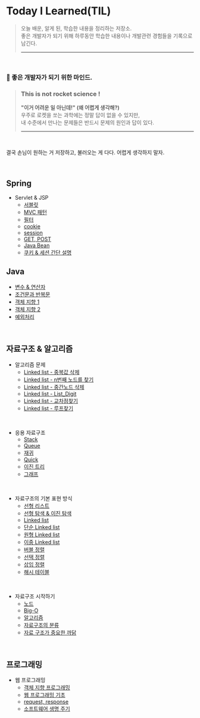 # Today I Learned(TIL)

>오늘 배운, 알게 된, 학습한 내용을 정리하는 저장소. <br/>
>좋은 개발자가 되기 위해 하루동안 학습한 내용이나 개발관련 경험들을 기록으로 남긴다.
> ***
<br/>

### 📌 좋은 개발자가 되기 위한 마인드.
>### **This is not rocket science !**
>**"이거 어려운 일 아닌데!" (왜 어렵게 생각해?)**
><br/>우주로 로켓을 쏘는 과학에는 정말 답이 없을 수 있지만, 
><br/>내 수준에서 만나는 문제들은 반드시 문제의 원인과 답이 있다.
> ***

<br/>

결국 손님이 원하는 거 저장하고, 불러오는 게 다다. 어렵게 생각하지 말자.

<br/>

## Spring

- Servlet & JSP
  - [서블릿](https://github.com/mingseok/TIL/blob/main/Servlet%20%26%20JSP/%EC%84%9C%EB%B8%94%EB%A6%BF.md)<br/>
  - [MVC 패턴](https://github.com/mingseok/TIL/blob/main/Servlet%20%26%20JSP/MVC%20%ED%8C%A8%ED%84%B4%20%EA%B5%AC%ED%98%84.md)<br/>
   - [필터](https://github.com/mingseok/TIL/blob/main/Servlet%20%26%20JSP/%ED%95%84%ED%84%B0.md)<br/>
  - [cookie](https://github.com/mingseok/TIL/blob/main/Servlet%20%26%20JSP/cookie.md)<br/>
  - [session](https://github.com/mingseok/TIL/blob/main/Servlet%20%26%20JSP/session.md)<br/>
  - [GET, POST](https://github.com/mingseok/TIL/blob/main/Servlet%20%26%20JSP/GET%2C%C2%A0POST.md)<br/>
  - [Java Bean](https://github.com/mingseok/TIL/blob/main/Servlet%20%26%20JSP/Java%20Bean.md)<br/>
  - [쿠키 & 세션 간단 설명](https://github.com/mingseok/TIL/blob/main/Servlet%20%26%20JSP/%EC%BF%A0%ED%82%A4%20%26%20%EC%84%B8%EC%85%98%20%EA%B0%84%EB%8B%A8%ED%95%9C%20%EC%84%A4%EB%AA%85.md)<br/>


## Java
- [변수 & 연산자](https://github.com/mingseok/TIL/tree/main/%EC%9E%90%EB%B0%94/%EB%B3%80%EC%88%98%20%26%20%EC%97%B0%EC%82%B0%EC%9E%90)<br/>
- [조건문과 반복문](https://github.com/mingseok/TIL/tree/main/%EC%9E%90%EB%B0%94/%EC%A1%B0%EA%B1%B4%EB%AC%B8%EA%B3%BC%20%EB%B0%98%EB%B3%B5%EB%AC%B8)<br/>
- [객체 지향 1](https://github.com/mingseok/TIL/tree/main/%EC%9E%90%EB%B0%94/%EA%B0%9D%EC%B2%B4%20%EC%A7%80%ED%96%A5%201)<br/>
- [객체 지향 2](https://github.com/mingseok/TIL/tree/main/%EC%9E%90%EB%B0%94/%EA%B0%9D%EC%B2%B4%20%EC%A7%80%ED%96%A5%202)<br/>
- [예외처리]()<br/>




<br/>


## 자료구조 & 알고리즘

- 알고리즘 문제  
  - [Linked list - 중복값 삭제](https://github.com/mingseok/TIL/blob/main/code/Linked_list_ag.java)<br/>
  - [Linked list - n번째 노드를 찾기](https://github.com/mingseok/TIL/tree/main/code/Linked_list_ag2_file)<br/>
  - [Linked list - 중간노드 삭제](https://github.com/mingseok/TIL/blob/main/code/Linked_list_ag_middle_delete.java)<br/>
  - [Linked list - List_Digit](https://github.com/mingseok/TIL/tree/main/code/List_Digit_file)<br/>
  - [Linked list - 교차점찾기]()<br/>
  - [Linked list - 루프찾기]()<br/>


<br/>

- 응용 자료구조 
  - [Stack](https://github.com/mingseok/TIL/blob/main/%EC%9E%90%EB%A3%8C%EA%B5%AC%EC%A1%B0%20%26%20%EC%95%8C%EA%B3%A0%EB%A6%AC%EC%A6%98/Stack.md)<br/>
   - [Queue](https://github.com/mingseok/TIL/blob/main/%EC%9E%90%EB%A3%8C%EA%B5%AC%EC%A1%B0%20%26%20%EC%95%8C%EA%B3%A0%EB%A6%AC%EC%A6%98/Queue.md)<br/>
   - [재귀](https://github.com/mingseok/TIL/blob/main/%EC%9E%90%EB%A3%8C%EA%B5%AC%EC%A1%B0%20%26%20%EC%95%8C%EA%B3%A0%EB%A6%AC%EC%A6%98/%EC%9E%AC%EA%B7%80.md)<br/>
   - [Quick](https://github.com/mingseok/TIL/blob/main/%EC%9E%90%EB%A3%8C%EA%B5%AC%EC%A1%B0%20%26%20%EC%95%8C%EA%B3%A0%EB%A6%AC%EC%A6%98/%ED%80%B5.md)<br/>
   - [이진 트리](https://github.com/mingseok/TIL/blob/main/%EC%9E%90%EB%A3%8C%EA%B5%AC%EC%A1%B0%20%26%20%EC%95%8C%EA%B3%A0%EB%A6%AC%EC%A6%98/%EC%9D%B4%EC%A7%84%20%ED%8A%B8%EB%A6%AC.md)<br/>
   - [그래프](https://github.com/mingseok/TIL/blob/main/%EC%9E%90%EB%A3%8C%EA%B5%AC%EC%A1%B0%20%26%20%EC%95%8C%EA%B3%A0%EB%A6%AC%EC%A6%98/%EA%B7%B8%EB%9E%98%ED%94%84.md)<br/>  


<br/>


- 자료구조의 기본 표현 방식
  - [선형 리스트](https://github.com/mingseok/TIL/blob/main/%EC%9E%90%EB%A3%8C%EA%B5%AC%EC%A1%B0%20%26%20%EC%95%8C%EA%B3%A0%EB%A6%AC%EC%A6%98/%EC%84%A0%ED%98%95%20%EB%A6%AC%EC%8A%A4%ED%8A%B8.md)<br/>
  - [선형 탐색 & 이진 탐색](https://github.com/mingseok/TIL/blob/main/%EC%9E%90%EB%A3%8C%EA%B5%AC%EC%A1%B0%20%26%20%EC%95%8C%EA%B3%A0%EB%A6%AC%EC%A6%98/%EC%84%A0%ED%98%95%20%EA%B2%80%EC%83%89%20%26%20%EC%9D%B4%EC%A7%84%20%EA%B2%80%EC%83%89.md)<br/>
  - [Linked list](https://github.com/mingseok/TIL/blob/main/%EC%9E%90%EB%A3%8C%EA%B5%AC%EC%A1%B0%20%26%20%EC%95%8C%EA%B3%A0%EB%A6%AC%EC%A6%98/%EC%97%B0%EA%B2%B0%20%EB%A6%AC%EC%8A%A4%ED%8A%B8%20%ED%91%9C%ED%98%84.md)<br/>
  - [단순 Linked list](https://github.com/mingseok/TIL/blob/main/%EC%9E%90%EB%A3%8C%EA%B5%AC%EC%A1%B0%20%26%20%EC%95%8C%EA%B3%A0%EB%A6%AC%EC%A6%98/%EB%8B%A8%EC%88%9C%20%EC%97%B0%EA%B2%B0%20%EB%A6%AC%EC%8A%A4%ED%8A%B8%EC%9D%98%20%EC%95%8C%EA%B3%A0%EB%A6%AC%EC%A6%98.md)<br/>
  - [원형 Linked list](https://github.com/mingseok/TIL/blob/main/%EC%9E%90%EB%A3%8C%EA%B5%AC%EC%A1%B0%20%26%20%EC%95%8C%EA%B3%A0%EB%A6%AC%EC%A6%98/%EC%9B%90%ED%98%95%20%EC%97%B0%EA%B2%B0%20%EB%A6%AC%EC%8A%A4%ED%8A%B8.md)<br/>
  - [이중 Linked list](https://github.com/mingseok/TIL/blob/main/%EC%9E%90%EB%A3%8C%EA%B5%AC%EC%A1%B0%20%26%20%EC%95%8C%EA%B3%A0%EB%A6%AC%EC%A6%98/%EC%9D%B4%EC%A4%91%20%EC%97%B0%EA%B2%B0%20%EB%A6%AC%EC%8A%A4%ED%8A%B8.md)<br/>
  - [버블 정렬](https://github.com/mingseok/TIL/blob/main/%EC%9E%90%EB%A3%8C%EA%B5%AC%EC%A1%B0%20%26%20%EC%95%8C%EA%B3%A0%EB%A6%AC%EC%A6%98/%EB%B2%84%EB%B8%94%20%EC%A0%95%EB%A0%AC.md)<br/>
  - [선택 정렬](https://github.com/mingseok/TIL/blob/main/%EC%9E%90%EB%A3%8C%EA%B5%AC%EC%A1%B0%20%26%20%EC%95%8C%EA%B3%A0%EB%A6%AC%EC%A6%98/%EC%84%A0%ED%83%9D%20%EC%A0%95%EB%A0%AC.md)<br/>
  - [삽입 정렬](https://github.com/mingseok/TIL/blob/main/%EC%9E%90%EB%A3%8C%EA%B5%AC%EC%A1%B0%20%26%20%EC%95%8C%EA%B3%A0%EB%A6%AC%EC%A6%98/%EC%82%BD%EC%9E%85%20%EC%A0%95%EB%A0%AC.md)<br/>
  - [해시 테이블](https://github.com/mingseok/TIL/blob/main/%EC%9E%90%EB%A3%8C%EA%B5%AC%EC%A1%B0%20%26%20%EC%95%8C%EA%B3%A0%EB%A6%AC%EC%A6%98/%ED%95%B4%EC%8B%9C%20%ED%85%8C%EC%9D%B4%EB%B8%94.md)<br/>

<br/>

- 자료구조 시작하기
  - [노드](https://github.com/mingseok/TIL/blob/main/%EC%9E%90%EB%A3%8C%EA%B5%AC%EC%A1%B0%20%26%20%EC%95%8C%EA%B3%A0%EB%A6%AC%EC%A6%98/%EB%85%B8%EB%93%9C.md)<br/>
  - [Big-O](https://github.com/mingseok/TIL/blob/main/%EC%9E%90%EB%A3%8C%EA%B5%AC%EC%A1%B0%20%26%20%EC%95%8C%EA%B3%A0%EB%A6%AC%EC%A6%98/Big_O.md)<br/> 
  - [알고리즘](https://github.com/mingseok/TIL/blob/main/%EC%9E%90%EB%A3%8C%EA%B5%AC%EC%A1%B0%20%26%20%EC%95%8C%EA%B3%A0%EB%A6%AC%EC%A6%98/%EC%95%8C%EA%B3%A0%EB%A6%AC%EC%A6%98.md)<br/>   
  - [자료구조의 분류](https://github.com/mingseok/TIL/blob/main/%EC%9E%90%EB%A3%8C%EA%B5%AC%EC%A1%B0%20%26%20%EC%95%8C%EA%B3%A0%EB%A6%AC%EC%A6%98/%EC%9E%90%EB%A3%8C%EA%B5%AC%EC%A1%B0%EC%9D%98%20%EB%B6%84%EB%A5%98.md)<br/>
  - [자료 구조가 중요한 까닭](https://github.com/mingseok/TIL/blob/main/%EC%9E%90%EB%A3%8C%EA%B5%AC%EC%A1%B0%20%26%20%EC%95%8C%EA%B3%A0%EB%A6%AC%EC%A6%98/%EC%9E%90%EB%A3%8C%20%EA%B5%AC%EC%A1%B0%EA%B0%80%20%EC%A4%91%EC%9A%94%ED%95%9C%20%EA%B9%8C%EB%8B%AD.md)<br/>



<br/>

## 프로그래밍
- 웹 프로그래밍
  - [객체 지향 프로그래밍](https://github.com/mingseok/TIL/blob/main/programming/%EA%B0%9D%EC%B2%B4%20%EC%A7%80%ED%96%A5%20%ED%94%84%EB%A1%9C%EA%B7%B8%EB%9E%98%EB%B0%8D.md)<br/>
  - [웹 프로그래밍 기초](https://github.com/mingseok/TIL/blob/main/programming/%EC%9B%B9%20%ED%94%84%EB%A1%9C%EA%B7%B8%EB%9E%98%EB%B0%8D%20%EA%B8%B0%EC%B4%88.md)<br/>
  - [request, response](https://github.com/mingseok/TIL/blob/main/programming/request%2C%20response.md)<br/>
  - [소프트웨어 생명 주기](https://github.com/mingseok/TIL/blob/main/programming/%EC%86%8C%ED%94%84%ED%8A%B8%EC%9B%A8%EC%96%B4%20%EC%83%9D%EB%AA%85%20%EC%A3%BC%EA%B8%B0.md)<br/>
